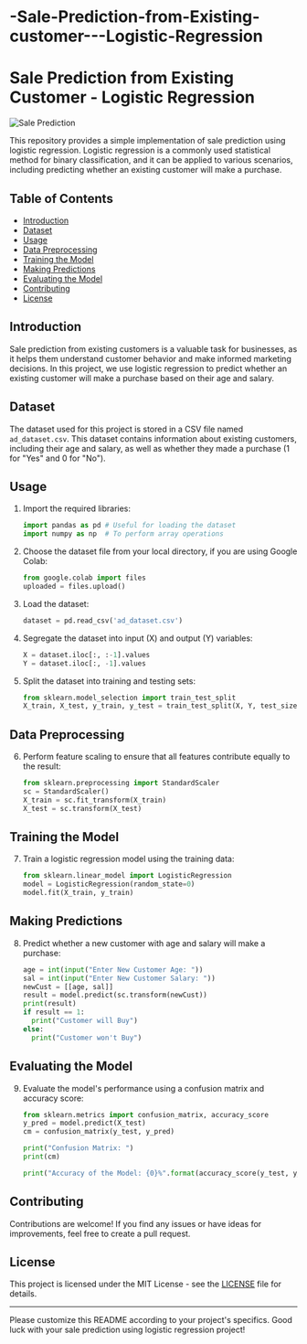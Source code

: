# -Sale-Prediction-from-Existing-customer---Logistic-Regression
# Sale Prediction from Existing Customer - Logistic Regression

![Sale Prediction](sale_prediction.jpg)

This repository provides a simple implementation of sale prediction using logistic regression. Logistic regression is a commonly used statistical method for binary classification, and it can be applied to various scenarios, including predicting whether an existing customer will make a purchase.

## Table of Contents

- [Introduction](#introduction)
- [Dataset](#dataset)
- [Usage](#usage)
- [Data Preprocessing](#data-preprocessing)
- [Training the Model](#training-the-model)
- [Making Predictions](#making-predictions)
- [Evaluating the Model](#evaluating-the-model)
- [Contributing](#contributing)
- [License](#license)

## Introduction

Sale prediction from existing customers is a valuable task for businesses, as it helps them understand customer behavior and make informed marketing decisions. In this project, we use logistic regression to predict whether an existing customer will make a purchase based on their age and salary.

## Dataset

The dataset used for this project is stored in a CSV file named `ad_dataset.csv`. This dataset contains information about existing customers, including their age and salary, as well as whether they made a purchase (1 for "Yes" and 0 for "No").

## Usage

1. Import the required libraries:

   ```python
   import pandas as pd # Useful for loading the dataset
   import numpy as np  # To perform array operations
   ```

2. Choose the dataset file from your local directory, if you are using Google Colab:

   ```python
   from google.colab import files
   uploaded = files.upload()
   ```

3. Load the dataset:

   ```python
   dataset = pd.read_csv('ad_dataset.csv')
   ```

4. Segregate the dataset into input (X) and output (Y) variables:

   ```python
   X = dataset.iloc[:, :-1].values
   Y = dataset.iloc[:, -1].values
   ```

5. Split the dataset into training and testing sets:

   ```python
   from sklearn.model_selection import train_test_split
   X_train, X_test, y_train, y_test = train_test_split(X, Y, test_size=0.25, random_state=0)
   ```

## Data Preprocessing

6. Perform feature scaling to ensure that all features contribute equally to the result:

   ```python
   from sklearn.preprocessing import StandardScaler
   sc = StandardScaler()
   X_train = sc.fit_transform(X_train)
   X_test = sc.transform(X_test)
   ```

## Training the Model

7. Train a logistic regression model using the training data:

   ```python
   from sklearn.linear_model import LogisticRegression
   model = LogisticRegression(random_state=0)
   model.fit(X_train, y_train)
   ```

## Making Predictions

8. Predict whether a new customer with age and salary will make a purchase:

   ```python
   age = int(input("Enter New Customer Age: "))
   sal = int(input("Enter New Customer Salary: "))
   newCust = [[age, sal]]
   result = model.predict(sc.transform(newCust))
   print(result)
   if result == 1:
     print("Customer will Buy")
   else:
     print("Customer won't Buy")
   ```

## Evaluating the Model

9. Evaluate the model's performance using a confusion matrix and accuracy score:

   ```python
   from sklearn.metrics import confusion_matrix, accuracy_score
   y_pred = model.predict(X_test)
   cm = confusion_matrix(y_test, y_pred)

   print("Confusion Matrix: ")
   print(cm)

   print("Accuracy of the Model: {0}%".format(accuracy_score(y_test, y_pred) * 100))
   ```

## Contributing

Contributions are welcome! If you find any issues or have ideas for improvements, feel free to create a pull request.

## License

This project is licensed under the MIT License - see the [LICENSE](LICENSE) file for details.

---

Please customize this README according to your project's specifics. Good luck with your sale prediction using logistic regression project!
